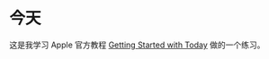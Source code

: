 # 今天
这是我学习 Apple 官方教程 [Getting Started with Today](https://developer.apple.com/tutorials/app-dev-training/getting-started-with-today) 做的一个练习。
